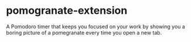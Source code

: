 # pomogranate-extension
A Pomodoro timer that keeps you focused on your work by showing you a boring picture of a pomegranate every time you open a new tab.
